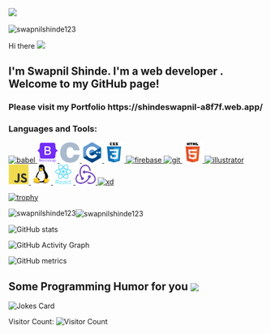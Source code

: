 
<img src="swapnil.svg"></img>
<p align="left"> <img src="https://komarev.com/ghpvc/?username=swapnilshinde123&label=Profile%20views&color=129e00&style=plastic" alt="swapnilshinde123" /> </p>
 Hi there <img src="https://raw.githubusercontent.com/MartinHeinz/MartinHeinz/master/wave.gif" width="30px"> 
<h2> I'm Swapnil Shinde. I'm a web developer . Welcome to my GitHub page!</h2>
<h3>Please visit my Portfolio https://shindeswapnil-a8f7f.web.app/</h3>

<h3 align="left">Languages and Tools:</h3>

<p align="left"> <a href="https://babeljs.io/" target="_blank"> <img src="https://www.vectorlogo.zone/logos/babeljs/babeljs-icon.svg" alt="babel" width="40" height="40"/> </a> <a href="https://getbootstrap.com" target="_blank"> <img src="https://raw.githubusercontent.com/devicons/devicon/master/icons/bootstrap/bootstrap-plain-wordmark.svg" alt="bootstrap" width="40" height="40"/> </a> <a href="https://www.cprogramming.com/" target="_blank"> <img src="https://raw.githubusercontent.com/devicons/devicon/master/icons/c/c-original.svg" alt="c" width="40" height="40"/> </a> <a href="https://www.w3schools.com/cpp/" target="_blank"> <img src="https://raw.githubusercontent.com/devicons/devicon/master/icons/cplusplus/cplusplus-original.svg" alt="cplusplus" width="40" height="40"/> </a> <a href="https://www.w3schools.com/css/" target="_blank"> <img src="https://raw.githubusercontent.com/devicons/devicon/master/icons/css3/css3-original-wordmark.svg" alt="css3" width="40" height="40"/> </a> <a href="https://firebase.google.com/" target="_blank"> <img src="https://www.vectorlogo.zone/logos/firebase/firebase-icon.svg" alt="firebase" width="40" height="40"/> </a> <a href="https://git-scm.com/" target="_blank"> <img src="https://www.vectorlogo.zone/logos/git-scm/git-scm-icon.svg" alt="git" width="40" height="40"/> </a> <a href="https://www.w3.org/html/" target="_blank"> <img src="https://raw.githubusercontent.com/devicons/devicon/master/icons/html5/html5-original-wordmark.svg" alt="html5" width="40" height="40"/> </a> <a href="https://www.adobe.com/in/products/illustrator.html" target="_blank"> <img src="https://www.vectorlogo.zone/logos/adobe_illustrator/adobe_illustrator-icon.svg" alt="illustrator" width="40" height="40"/> </a> <a href="https://developer.mozilla.org/en-US/docs/Web/JavaScript" target="_blank"> <img src="https://raw.githubusercontent.com/devicons/devicon/master/icons/javascript/javascript-original.svg" alt="javascript" width="40" height="40"/> </a> <a href="https://www.linux.org/" target="_blank"> <img src="https://raw.githubusercontent.com/devicons/devicon/master/icons/linux/linux-original.svg" alt="linux" width="40" height="40"/> </a> <a href="https://reactjs.org/" target="_blank"> <img src="https://raw.githubusercontent.com/devicons/devicon/master/icons/react/react-original-wordmark.svg" alt="react" width="40" height="40"/> </a> <a href="https://redux.js.org" target="_blank"> <img src="https://raw.githubusercontent.com/devicons/devicon/master/icons/redux/redux-original.svg" alt="redux" width="40" height="40"/> </a> <a href="https://www.adobe.com/products/xd.html" target="_blank"> <img src="https://cdn.worldvectorlogo.com/logos/adobe-xd.svg" alt="xd" width="40" height="40"/> </a> </p>

[![trophy](https://github-profile-trophy.vercel.app/?username=swapnilshinde123&theme=onedark)](https://github.com/swapnilshinde123/swapnilshinde123)
<div>
 
<p align="left"><img align="left" src="https://github-readme-stats.vercel.app/api/top-langs?username=swapnilshinde123&show_icons=true&locale=en&layout=compact&theme=radical" alt="swapnilshinde123" /></p>

 
 <p><img align="center" src="https://github-readme-streak-stats.herokuapp.com/?user=swapnilshinde123&theme=radical" alt="swapnilshinde123" /></p>

  ![GitHub stats](https://github-readme-stats.vercel.app/api?username=swapnilshinde123&show_icons=true&count_private=true&theme=radical)

</div>





![GitHub Activity Graph](https://activity-graph.herokuapp.com/graph?username=swapnilshinde123&bg_color=000000&color=4fff67&line=4fff67&point=ffffff&area=true&hide_border=true)  

![GitHub metrics](https://metrics.lecoq.io/swapnilshinde123)  
<h2> Some Programming Humor for you <img align ='center' src='https://media2.giphy.com/media/UQDSBzfyiBKvgFcSTw/giphy.gif?cid=ecf05e47p3cd513axbek3f56ti3jzizq8hincw20jauyyfyw&rid=giphy.gif' width = '75px'></h2>

![Jokes Card](https://readme-jokes.vercel.app/api?theme=dark)



Visitor Count: ![Visitor Count](https://profile-counter.glitch.me/swapnilshinde123/count.svg)




